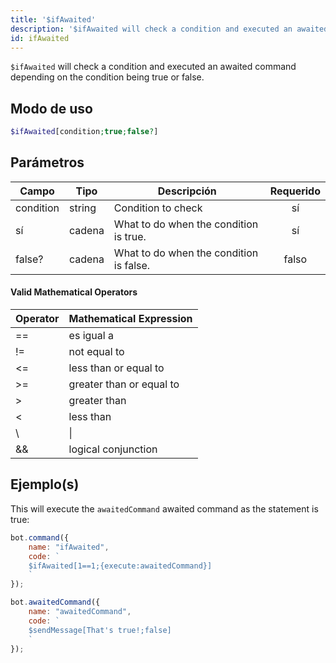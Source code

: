 ```yaml
---
title: '$ifAwaited'
description: '$ifAwaited will check a condition and executed an awaited command depending on the condition being true or false.'
id: ifAwaited
---
```


`$ifAwaited` will check a condition and executed an awaited command depending on the condition being true or false.

## Modo de uso

```php
$ifAwaited[condition;true;false?]
```

## Parámetros

| Campo     | Tipo   | Descripción                             | Requerido |
| --------- | ------ | --------------------------------------- |:---------:|
| condition | string | Condition to check                      |    sí     |
| sí        | cadena | What to do when the condition is true.  |    sí     |
| false?    | cadena | What to do when the condition is false. |   falso   |

#### Valid Mathematical Operators

| Operator | Mathematical Expression  |
| -------- | ------------------------ |
| ==       | es igual a               |
| !=       | not equal to             |
| <=       | less than or equal to    |
| \>=     | greater than or equal to |
| \>      | greater than             |
| <        | less than                |
| \       | \|     | logical OR     |
| &&       | logical conjunction      |

## Ejemplo(s)

This will execute the `awaitedCommand` awaited command as the statement is true:

```javascript
bot.command({
    name: "ifAwaited",
    code: `
    $ifAwaited[1==1;{execute:awaitedCommand}]
    `
});

bot.awaitedCommand({
    name: "awaitedCommand",
    code: `
    $sendMessage[That's true!;false]
    `
});
```
